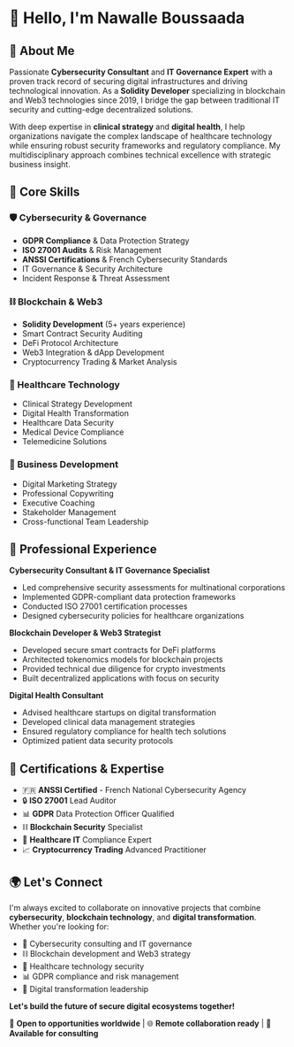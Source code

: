 # 👋 Hello, I'm Nawalle Boussaada

## 🚀 About Me

Passionate **Cybersecurity Consultant** and **IT Governance Expert** with a proven track record of securing digital infrastructures and driving technological innovation. As a **Solidity Developer** specializing in blockchain and Web3 technologies since 2019, I bridge the gap between traditional IT security and cutting-edge decentralized solutions.

With deep expertise in **clinical strategy** and **digital health**, I help organizations navigate the complex landscape of healthcare technology while ensuring robust security frameworks and regulatory compliance. My multidisciplinary approach combines technical excellence with strategic business insight.

## 💼 Core Skills

### 🛡️ Cybersecurity & Governance
- **GDPR Compliance** & Data Protection Strategy
- **ISO 27001 Audits** & Risk Management
- **ANSSI Certifications** & French Cybersecurity Standards
- IT Governance & Security Architecture
- Incident Response & Threat Assessment

### ⛓️ Blockchain & Web3
- **Solidity Development** (5+ years experience)
- Smart Contract Security Auditing
- DeFi Protocol Architecture
- Web3 Integration & dApp Development
- Cryptocurrency Trading & Market Analysis

### 🏥 Healthcare Technology
- Clinical Strategy Development
- Digital Health Transformation
- Healthcare Data Security
- Medical Device Compliance
- Telemedicine Solutions

### 🎯 Business Development
- Digital Marketing Strategy
- Professional Copywriting
- Executive Coaching
- Stakeholder Management
- Cross-functional Team Leadership

## 🌟 Professional Experience

**Cybersecurity Consultant & IT Governance Specialist**
- Led comprehensive security assessments for multinational corporations
- Implemented GDPR-compliant data protection frameworks
- Conducted ISO 27001 certification processes
- Designed cybersecurity policies for healthcare organizations

**Blockchain Developer & Web3 Strategist**
- Developed secure smart contracts for DeFi platforms
- Architected tokenomics models for blockchain projects
- Provided technical due diligence for crypto investments
- Built decentralized applications with focus on security

**Digital Health Consultant**
- Advised healthcare startups on digital transformation
- Developed clinical data management strategies
- Ensured regulatory compliance for health tech solutions
- Optimized patient data security protocols

## 📜 Certifications & Expertise

- 🇫🇷 **ANSSI Certified** - French National Cybersecurity Agency
- 🔒 **ISO 27001** Lead Auditor
- 📊 **GDPR** Data Protection Officer Qualified
- ⛓️ **Blockchain Security** Specialist
- 🏥 **Healthcare IT** Compliance Expert
- 📈 **Cryptocurrency Trading** Advanced Practitioner

## 🌍 Let's Connect

I'm always excited to collaborate on innovative projects that combine **cybersecurity**, **blockchain technology**, and **digital transformation**. Whether you're looking for:

- 🔐 Cybersecurity consulting and IT governance
- ⛓️ Blockchain development and Web3 strategy
- 🏥 Healthcare technology security
- 📊 GDPR compliance and risk management
- 🚀 Digital transformation leadership

**Let's build the future of secure digital ecosystems together!**

📧 **Open to opportunities worldwide** | 🌐 **Remote collaboration ready** | 🤝 **Available for consulting**

